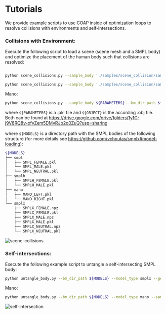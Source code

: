 # Tutorials

We provide example scripts to use COAP inside of optimization loops to resolve collisions with environments and self-intersections. 

### **Collisions with Environment**:
Execute the following script to load a scene (scene mesh and a SMPL body) and optimize the placement of the human body such that collisions are resolved:
```bash

python scene_collisions.py --sample_body './samples/scene_collision/sample_bodies/frame_01743.pkl' --bm_dir_path ${MODELS} --model_type smplx --gender neutral --scan_path './samples/scene_collision/raw_kinect_scan/scan.obj'

python scene_collisions.py --sample_body './samples/scene_collision/sample_bodies/frame_01486.pkl' --bm_dir_path ${MODELS} --model_type smplx --gender neutral --scan_path './samples/scene_collision/raw_kinect_scan/scan.obj'
```
Mano:
```bash
python scene_collisions.py --sample_body ${PARAMETERS} --bm_dir_path ${MODELS} --params_to_optimize 'hand_pose' --lr 0.005 --model_type mano --scan_path ${OBJECT}
```
where `${PARAMETERS}` is a .pkl file and `${OBJECT}` is the according .obj file. Both can be found at https://drive.google.com/drive/folders/1y1C-j9V8RQ8v-ofvZem5DMvRJb2o0ZuQ?usp=sharing \
\
where `${MODELS}` is a directory path with the SMPL bodies of the following structure (for more details see https://github.com/vchoutas/smplx#model-loading):
```bash
${MODELS}
├── smpl
│   ├── SMPL_FEMALE.pkl
│   └── SMPL_MALE.pkl
│   └── SMPL_NEUTRAL.pkl
├── smplh
│   ├── SMPLH_FEMALE.pkl
│   └── SMPLH_MALE.pkl
├── mano
│   ├── MANO_LEFT.pkl
│   └── MANO_RIGHT.pkl
└── smplx
    ├── SMPLX_FEMALE.npz
    ├── SMPLX_FEMALE.pkl
    ├── SMPLX_MALE.npz
    ├── SMPLX_MALE.pkl
    ├── SMPLX_NEUTRAL.npz
    └── SMPLX_NEUTRAL.pkl

```
![scene-collisions](./samples/static/scenecol.png)

### **Self-intersections**:
Execute the following example script to untangle a self-intersecting SMPL body: 
```bash
python untangle_body.py --bm_dir_path ${MODELS} --model_type smplx --gender neutral --sample_body ./samples/selfpen_examples/001.pkl
```

Mano:
```bash
python untangle_body.py --bm_dir_path ${MODELS} --model_type mano --sample_body ./samples/selfpen_examples/mano/hand.pkl
```
![self-intersection](./samples/static/selfinter.gif)
